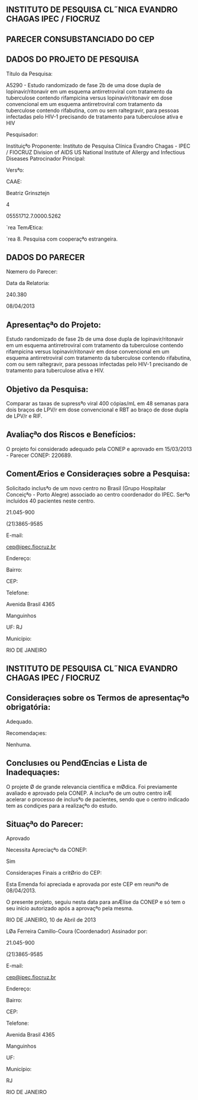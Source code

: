 ## INSTITUTO DE PESQUISA CL˝NICA EVANDRO CHAGAS IPEC / FIOCRUZ

<!-- image -->

## PARECER CONSUBSTANCIADO DO CEP

## DADOS DO PROJETO DE PESQUISA

Título da Pesquisa:

A5290 - Estudo randomizado de fase 2b de uma dose dupla de lopinavir/ritonavir em um esquema antirretroviral com tratamento da tuberculose contendo rifampicina versus lopinavir/ritonavir em dose convencional em um esquema antirretroviral com tratamento da tuberculose contendo rifabutina, com ou sem raltegravir, para pessoas infectadas pelo HIV-1 precisando de tratamento para tuberculose ativa e HIV

Pesquisador:

Instituiçªo Proponente: Instituto de Pesquisa Clínica Evandro Chagas - IPEC / FIOCRUZ Division of AIDS US National Institute of Allergy and Infectious Diseases Patrocinador Principal:

Versªo:

CAAE:

Beatriz Grinsztejn

4

05551712.7.0000.5262

`rea TemÆtica:

`rea 8. Pesquisa com cooperaçªo estrangeira.

## DADOS DO PARECER

Nœmero do Parecer:

Data da Relatoria:

240.380

08/04/2013

## Apresentaçªo do Projeto:

Estudo randomizado de fase 2b de uma dose dupla de lopinavir/ritonavir em um esquema antirretroviral com tratamento da tuberculose contendo rifampicina versus lopinavir/ritonavir em dose convencional em um esquema antirretroviral com tratamento da tuberculose contendo rifabutina, com ou sem raltegravir, para pessoas infectadas pelo HIV-1 precisando de tratamento para tuberculose ativa e HIV.

## Objetivo da Pesquisa:

Comparar as taxas de supressªo viral 400 cópias/mL em 48 semanas para dois braços de LPV/r em dose convencional e RBT ao braço de dose dupla de LPV/r e RIF.

## Avaliaçªo dos Riscos e Benefícios:

O projeto foi considerado adequado pela CONEP e aprovado em 15/03/2013 - Parecer CONEP: 220689.

## ComentÆrios e Consideraçıes sobre a Pesquisa:

Solicitado inclusªo de um novo centro no Brasil (Grupo Hospitalar Conceiçªo - Porto Alegre) associado ao centro coordenador do IPEC. Serªo incluidos 40 pacientes neste centro.

21.045-900

(21)3865-9585

E-mail:

cep@ipec.fiocruz.br

Endereço:

Bairro:

CEP:

Telefone:

Avenida Brasil 4365

Manguinhos

UF: RJ

Município:

RIO DE JANEIRO

## INSTITUTO DE PESQUISA CL˝NICA EVANDRO CHAGAS IPEC / FIOCRUZ

## Consideraçıes sobre os Termos de apresentaçªo obrigatória:

Adequado.

Recomendaçıes:

Nenhuma.

## Conclusıes ou PendŒncias e Lista de Inadequaçıes:

O projete Ø de grande relevancia científica e mØdica. Foi previamente avaliado e aprovado pela CONEP. A inclusªo de um outro centro irÆ acelerar o processo de inclusªo de pacientes, sendo que o centro indicado tem as condiçıes para a realizaçªo do estudo.

## Situaçªo do Parecer:

Aprovado

Necessita Apreciaçªo da CONEP:

Sim

Consideraçıes Finais a critØrio do CEP:

Esta Emenda foi apreciada e aprovada por este CEP em reuniªo de 08/04/2013.

O presente projeto, seguiu nesta data para anÆlise da CONEP e só tem o seu início autorizado após a aprovaçªo pela mesma.

RIO DE JANEIRO, 10 de Abril de 2013

LØa Ferreira Camillo-Coura (Coordenador) Assinador por:

21.045-900

(21)3865-9585

E-mail:

cep@ipec.fiocruz.br

Endereço:

Bairro:

CEP:

Telefone:

Avenida Brasil 4365

Manguinhos

UF:

Município:

RJ

RIO DE JANEIRO

<!-- image -->